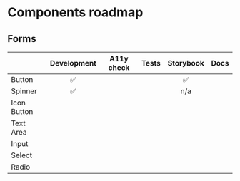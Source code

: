 # Components roadmap

## Forms

|             | Development | A11y check | Tests | Storybook | Docs |
| ----------- | :---------: | :--------: | :---: | :-------: | :--: |
| Button      |     ✅      |            |       |    ✅     |      |
| Spinner     |     ✅      |            |       |    n/a    |      |
| Icon Button |             |            |       |           |      |
| Text Area   |             |            |       |           |      |
| Input       |             |            |       |           |      |
| Select      |             |            |       |           |      |
| Radio       |             |            |       |           |      |
